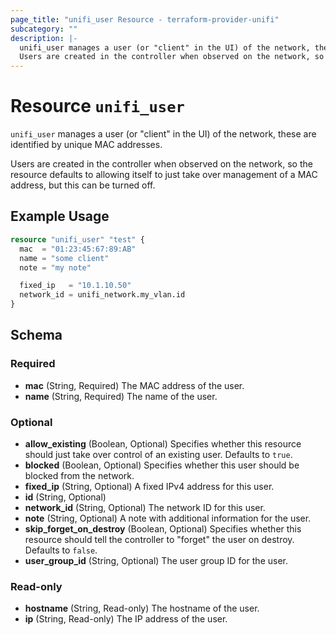 ```yaml
---
page_title: "unifi_user Resource - terraform-provider-unifi"
subcategory: ""
description: |-
  unifi_user manages a user (or "client" in the UI) of the network, these are identified by unique MAC addresses.
  Users are created in the controller when observed on the network, so the resource defaults to allowing itself to just take over management of a MAC address, but this can be turned off.
---
```


# Resource `unifi_user`

`unifi_user` manages a user (or "client" in the UI) of the network, these are identified by unique MAC addresses.

Users are created in the controller when observed on the network, so the resource defaults to allowing itself to just take over management of a MAC address, but this can be turned off.

## Example Usage

```terraform
resource "unifi_user" "test" {
  mac  = "01:23:45:67:89:AB"
  name = "some client"
  note = "my note"

  fixed_ip   = "10.1.10.50"
  network_id = unifi_network.my_vlan.id
}
```

## Schema

### Required

- **mac** (String, Required) The MAC address of the user.
- **name** (String, Required) The name of the user.

### Optional

- **allow_existing** (Boolean, Optional) Specifies whether this resource should just take over control of an existing user. Defaults to `true`.
- **blocked** (Boolean, Optional) Specifies whether this user should be blocked from the network.
- **fixed_ip** (String, Optional) A fixed IPv4 address for this user.
- **id** (String, Optional)
- **network_id** (String, Optional) The network ID for this user.
- **note** (String, Optional) A note with additional information for the user.
- **skip_forget_on_destroy** (Boolean, Optional) Specifies whether this resource should tell the controller to "forget" the user on destroy. Defaults to `false`.
- **user_group_id** (String, Optional) The user group ID for the user.

### Read-only

- **hostname** (String, Read-only) The hostname of the user.
- **ip** (String, Read-only) The IP address of the user.



